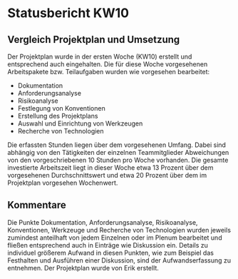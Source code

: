 # Statusbericht KW10

## Vergleich Projektplan und Umsetzung

Der Projektplan wurde in der ersten Woche (KW10) erstellt und entsprechend auch eingehalten. Die für diese Woche vorgesehenen Arbeitspakete bzw. Teilaufgaben wurden wie vorgesehen bearbeitet:
- Dokumentation
- Anforderungsanalyse
- Risikoanalyse
- Festlegung von Konventionen
- Erstellung des Projektplans
- Auswahl und Einrichtung von Werkzeugen
- Recherche von Technologien

Die erfassten Stunden liegen über dem vorgesehenen Umfang. Dabei sind abhängig von den Tätigkeiten der einzelnen Teammitglieder Abweichungen von den vorgeschriebenen 10 Stunden pro Woche vorhanden. Die gesamte investierte Arbeitszeit liegt in dieser Woche etwa 13 Prozent über dem vorgesehenen Durchschnittswert und etwa 20 Prozent über dem im Projektplan vorgesehen Wochenwert.

## Kommentare

Die Punkte Dokumentation, Anforderungsanalyse, Risikoanalyse, Konventionen, Werkzeuge und Recherche von Technologien wurden jeweils zumindest anteilhaft von jedem Einzelnen oder im Plenum bearbeitet und fließen entsprechend auch in Einträge wie Diskussion ein. Details zu individuel größerem Aufwand in diesen Punkten, wie zum Beispiel das Festhalten und Ausführen einer Diskussion, sind der Aufwandserfassung zu entnehmen. Der Projektplan wurde von Erik erstellt.


